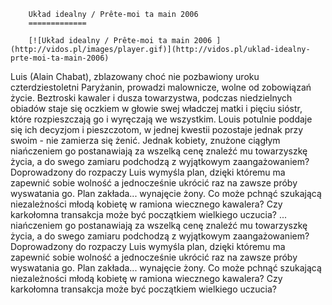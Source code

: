 
        Układ idealny / Prête-moi ta main 2006 
        =============
        
        [![Układ idealny / Prête-moi ta main 2006 ](http://vidos.pl/images/player.gif)](http://vidos.pl/uklad-idealny-prte-moi-ta-main-2006)
        
        
 Luis (Alain Chabat), zblazowany choć nie pozbawiony uroku czterdziestoletni Paryżanin, prowadzi malownicze, wolne od zobowiązań życie. Beztroski kawaler i dusza towarzystwa, podczas niedzielnych obiadów staje się oczkiem w głowie swej władczej matki i pięciu sióstr, które rozpieszczają go i wyręczają we wszystkim. Louis potulnie poddaje się ich decyzjom i pieszczotom, w jednej kwestii pozostaje jednak przy swoim - nie zamierza się żenić. Jednak kobiety, znużone ciągłym niańczeniem go postanawiają za wszelką cenę znaleźć mu towarzyszkę życia, a do swego zamiaru podchodzą z wyjątkowym zaangażowaniem? Doprowadzony do rozpaczy Luis wymyśla plan, dzięki któremu ma zapewnić sobie wolność a jednocześnie ukrócić raz na zawsze próby wyswatania go. Plan zakłada... wynajęcie żony. Co może pchnąć szukającą niezależności młodą kobietę w ramiona wiecznego kawalera? Czy karkołomna transakcja może być początkiem wielkiego uczucia?   ... niańczeniem go postanawiają za wszelką cenę znaleźć mu towarzyszkę życia, a do swego zamiaru podchodzą z wyjątkowym zaangażowaniem? Doprowadzony do rozpaczy Luis wymyśla plan, dzięki któremu ma zapewnić sobie wolność a jednocześnie ukrócić raz na zawsze próby wyswatania go. Plan zakłada... wynajęcie żony. Co może pchnąć szukającą niezależności młodą kobietę w ramiona wiecznego kawalera? Czy karkołomna transakcja może być początkiem wielkiego uczucia?
    
